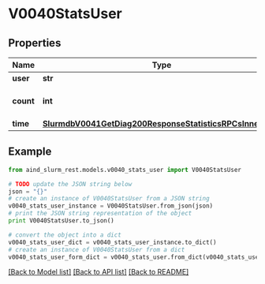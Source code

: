 # V0040StatsUser


## Properties

Name | Type | Description | Notes
------------ | ------------- | ------------- | -------------
**user** | **str** | User ID | [optional] 
**count** | **int** | Number of RPCs processed | [optional] 
**time** | [**SlurmdbV0041GetDiag200ResponseStatisticsRPCsInnerTime**](SlurmdbV0041GetDiag200ResponseStatisticsRPCsInnerTime.md) |  | [optional] 

## Example

```python
from aind_slurm_rest.models.v0040_stats_user import V0040StatsUser

# TODO update the JSON string below
json = "{}"
# create an instance of V0040StatsUser from a JSON string
v0040_stats_user_instance = V0040StatsUser.from_json(json)
# print the JSON string representation of the object
print V0040StatsUser.to_json()

# convert the object into a dict
v0040_stats_user_dict = v0040_stats_user_instance.to_dict()
# create an instance of V0040StatsUser from a dict
v0040_stats_user_form_dict = v0040_stats_user.from_dict(v0040_stats_user_dict)
```
[[Back to Model list]](../README.md#documentation-for-models) [[Back to API list]](../README.md#documentation-for-api-endpoints) [[Back to README]](../README.md)


